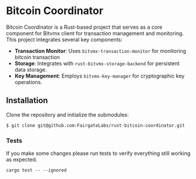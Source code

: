 # Bitcoin Coordinator
Bitcoin Coordinator is a Rust-based project that serves as a core component for Bitvmx client for transaction management and monitoring. This project integrates several key components:

- **Transaction Monitor**: Uses `bitvmx-transaction-monitor` for monitoring bitcoin transaction
- **Storage**: Integrates with `rust-bitvmx-storage-backend` for persistent data storage.
- **Key Management**: Employs `bitvmx-key-manager` for cryptographic key operations.

## Installation
Clone the repository and initialize the submodules:
```bash
$ git clone git@github.com:FairgateLabs/rust-bitcoin-coordinator.git
```

### Tests
If you make some changes please run tests to verify everything still working as expected.

```
cargo test -- --ignored
```
